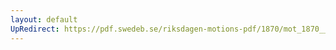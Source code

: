 ```yaml
---
layout: default
UpRedirect: https://pdf.swedeb.se/riksdagen-motions-pdf/1870/mot_1870__ak__00177.pdf
---
```

